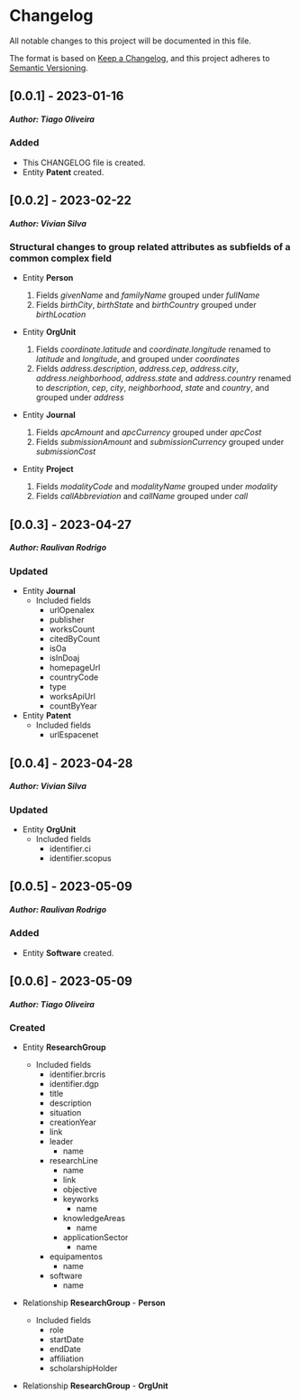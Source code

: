 # Changelog

All notable changes to this project will be documented in this file.

The format is based on [Keep a Changelog](https://keepachangelog.com/en/1.0.0/),
and this project adheres to [Semantic Versioning](https://semver.org/spec/v2.0.0.html).

## [0.0.1] - 2023-01-16

##### *Author: Tiago Oliveira*
### Added

- This CHANGELOG file is created.
- Entity **Patent** created.

## [0.0.2] - 2023-02-22

##### *Author: Vivian Silva*
### Structural changes to group related attributes as subfields of a common complex field

- Entity **Person**
    1. Fields _givenName_ and _familyName_ grouped under _fullName_
    2. Fields _birthCity_, _birthState_ and _birthCountry_ grouped under _birthLocation_

- Entity **OrgUnit**
    1. Fields _coordinate.latitude_ and _coordinate.longitude_ renamed to _latitude_ and _longitude_, and grouped under _coordinates_
    2. Fields _address.description_, _address.cep_, _address.city_, _address.neighborhood_, _address.state_ and _address.country_ renamed to _description_, _cep_, _city_, _neighborhood_, _state_ and _country_, and grouped under _address_

- Entity **Journal**
    1. Fields _apcAmount_ and _apcCurrency_ grouped under _apcCost_
    2. Fields _submissionAmount_ and _submissionCurrency_ grouped under _submissionCost_

- Entity **Project**
    1. Fields _modalityCode_ and _modalityName_ grouped under _modality_
    2. Fields _callAbbreviation_ and _callName_ grouped under _call_

## [0.0.3] - 2023-04-27

##### *Author: Raulivan Rodrigo*
### Updated

- Entity **Journal**
    - Included fields
        - urlOpenalex
        - publisher
        - worksCount
        - citedByCount
        - isOa
        - isInDoaj
        - homepageUrl
        - countryCode
        - type
        - worksApiUrl
        - countByYear
- Entity **Patent**
    - Included fields
        - urlEspacenet

## [0.0.4] - 2023-04-28

##### *Author: Vivian Silva*
### Updated

- Entity **OrgUnit**
    - Included fields
        - identifier.ci
        - identifier.scopus

## [0.0.5] - 2023-05-09

##### *Author: Raulivan Rodrigo*
### Added

- Entity **Software** created.
## [0.0.6] - 2023-05-09

##### *Author: Tiago Oliveira*
### Created

- Entity **ResearchGroup**
  - Included fields
    - identifier.brcris
    - identifier.dgp
    - title
    - description
    - situation
    - creationYear
    - link
    - leader
      - name
    - researchLine
      - name
      - link
      - objective
      - keyworks
        - name
      - knowledgeAreas
        - name
      - applicationSector
        - name
    - equipamentos
      - name
    - software
      - name

- Relationship **ResearchGroup** - **Person**
  - Included fields
    - role
    - startDate
    - endDate
    - affiliation
    - scholarshipHolder

- Relationship **ResearchGroup** - **OrgUnit**